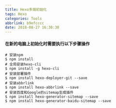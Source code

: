 ```yaml
---
title: Hexo多端初始化
tags: Hexo
categories: Tools
abbrlink: b9efcccc
date: 2018-08-27 16:30:30
---
```


#### 在新的电脑上初始化时需要执行以下步骤操作   
```
# 安装npm
$ npm install
# 全局安装hexo-cli
$ npm install -g hexo-cli
# 安装部署插件
$ npm install hexo-deployer-git --save
# 安装abbrlink
$ npm install hexo-abbrlink --save
# 安装百度和Google的sitemap生成插件
$ npm install hexo-generator-sitemap --save
$ npm install hexo-generator-baidu-sitemap --save
```

  [81a8596d]: http://sleepym09.com/2018/08/24/Hexo%E5%A4%9A%E5%AE%A2%E6%88%B7%E7%AB%AF%E5%90%8C%E6%AD%A5%E9%97%AE%E9%A2%98/#more "Hexo多客户端同步问题"
